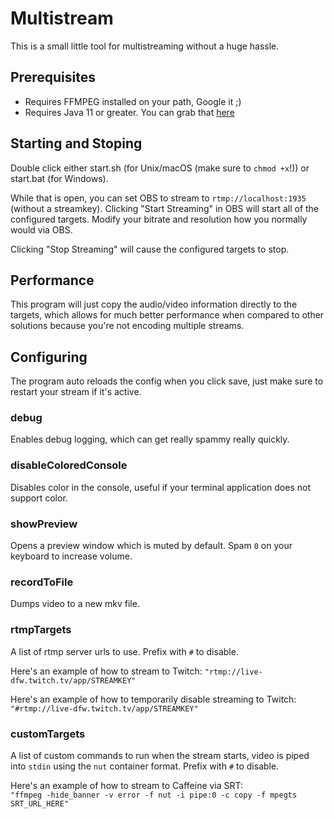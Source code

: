 # Multistream

This is a small little tool for multistreaming without a huge hassle.

## Prerequisites

-   Requires FFMPEG installed on your path, Google it ;)
-   Requires Java 11 or greater. You can grab that [here](https://adoptium.net/)

## Starting and Stoping

Double click either start.sh (for Unix/macOS (make sure to `chmod +x`!)) or start.bat (for Windows).

While that is open, you can set OBS to stream to `rtmp://localhost:1935` (without a streamkey). Clicking "Start Streaming" in OBS will start all of the configured targets. Modify your bitrate and resolution how you normally would via OBS.

Clicking "Stop Streaming" will cause the configured targets to stop.

## Performance

This program will just copy the audio/video information directly to the targets, which allows for much better performance when compared to other solutions because you're not encoding multiple streams.

## Configuring

The program auto reloads the config when you click save, just make sure to restart your stream if it's active.

### debug

Enables debug logging, which can get really spammy really quickly.

### disableColoredConsole

Disables color in the console, useful if your terminal application does not support color.

### showPreview

Opens a preview window which is muted by default. Spam `0` on your keyboard to increase volume.

### recordToFile

Dumps video to a new mkv file.

### rtmpTargets

A list of rtmp server urls to use. Prefix with `#` to disable.

Here's an example of how to stream to Twitch:
`"rtmp://live-dfw.twitch.tv/app/STREAMKEY"`

Here's an example of how to temporarily disable streaming to Twitch:
`"#rtmp://live-dfw.twitch.tv/app/STREAMKEY"`

### customTargets

A list of custom commands to run when the stream starts, video is piped into `stdin` using the `nut` container format. Prefix with `#` to disable.

Here's an example of how to stream to Caffeine via SRT:  
`"ffmpeg -hide_banner -v error -f nut -i pipe:0 -c copy -f mpegts SRT_URL_HERE"`
